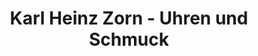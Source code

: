 ---
title: "Karl Heinz Zorn - Uhren und Schmuck"
url: /saulheim/karl-heinz-zorn-uhren-und-schmuck/
shop: Schmuck
---